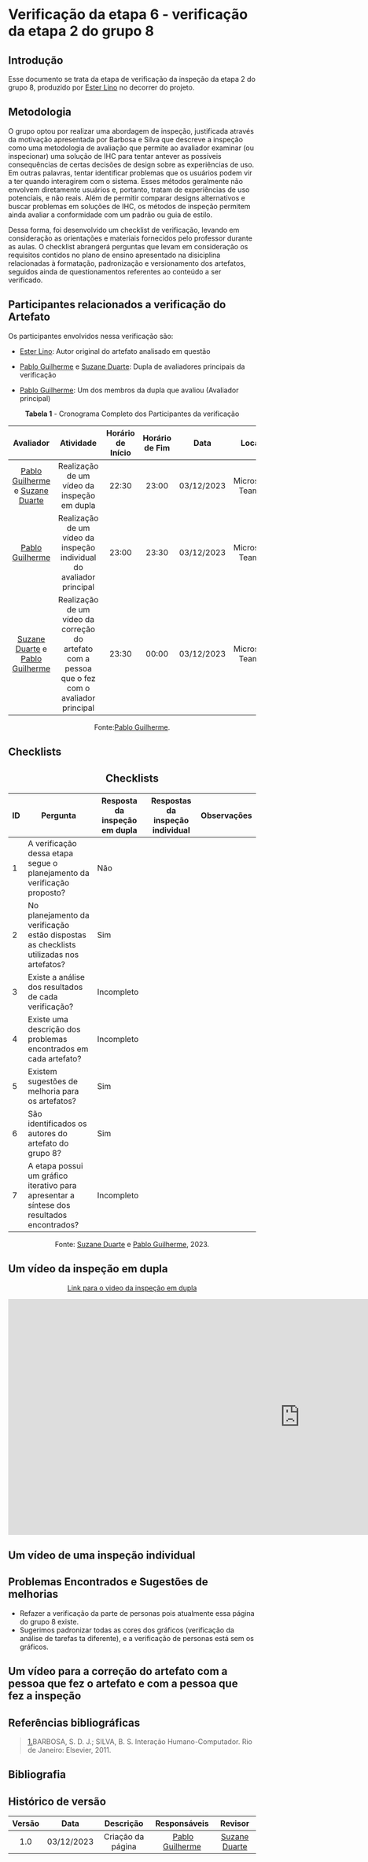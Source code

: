 # **Verificação da etapa 6 - verificação da etapa 2 do grupo 8**

## Introdução

Esse documento se trata da etapa de verificação da inspeção da etapa 2 do grupo 8, produzido por [Ester Lino](https://github.com/esteerlino) no decorrer do projeto.

## Metodologia

O grupo optou por realizar uma abordagem de inspeção, justificada através da motivação apresentada por Barbosa e Silva que descreve a inspeção como uma metodologia de avaliação que permite ao avaliador examinar (ou inspecionar) uma solução de IHC para tentar antever as possíveis consequências de certas decisões de design sobre as experiências de uso. Em outras palavras, tentar identificar problemas que os usuários podem vir a ter quando interagirem com o sistema. Esses métodos geralmente não envolvem diretamente usuários e, portanto, tratam de experiências de uso potenciais, e não reais. Além de permitir comparar designs alternativos e buscar problemas em soluções de IHC, os métodos de inspeção permitem ainda avaliar a conformidade com um padrão ou guia de estilo.

Dessa forma, foi desenvolvido um checklist de verificação, levando em consideração as orientações e materiais fornecidos pelo professor durante as aulas. O checklist abrangerá perguntas que levam em consideração os requisitos contidos no plano de ensino apresentado na disiciplina relacionadas à formatação, padronização e versionamento dos artefatos, seguidos ainda de questionamentos referentes ao conteúdo a ser verificado.

## Participantes relacionados a verificação do Artefato

Os participantes envolvidos nessa verificação são:

- [Ester Lino](https://github.com/esteerlino): Autor original do artefato analisado em questão

- [Pablo Guilherme](https://github.com/PabloGJBS) e [Suzane Duarte](https://github.com/suzaneduarte): Dupla de avaliadores principais da verificação

- [Pablo Guilherme](https://github.com/PabloGJBS): Um dos membros da dupla que avaliou (Avaliador principal)

<center>

**Tabela 1** - Cronograma Completo dos Participantes da verificação

|                                             Avaliador                                              |                                            Atividade                                            | Horário de Início | Horário de Fim |    Data    |      Local      |
| :------------------------------------------------------------------------------------------------: | :---------------------------------------------------------------------------------------------: | :---------------: | :------------: | :--------: | :-------------: |
| [Pablo Guilherme](https://github.com/PabloGJBS) e [Suzane Duarte](https://github.com/suzaneduarte) |                           Realização de um vídeo da inspeção em dupla                           |       22:30       |     23:00      | 03/12/2023 | Microsoft Teams |
|                          [Pablo Guilherme](https://github.com/PabloGJBS)                           |              Realização de um vídeo da inspeção individual do avaliador principal               |       23:00       |     23:30      | 03/12/2023 | Microsoft Teams |
| [Suzane Duarte](https://github.com/suzaneduarte) e [Pablo Guilherme](https://github.com/PabloGJBS) | Realização de um vídeo da correção do artefato com a pessoa que o fez com o avaliador principal |       23:30       |     00:00      | 03/12/2023 | Microsoft Teams |

Fonte:[Pablo Guilherme](https://github.com/PabloGJBS).

</center>

## Checklists

<center>

## Checklists

| ID  | Pergunta                                                                                  | Resposta da inspeção em dupla | Respostas da inspeção individual | Observações |
| --- | ----------------------------------------------------------------------------------------- | ----------------------------- | -------------------------------- | ----------- |
| 1   | A verificação dessa etapa segue o planejamento da verificação proposto?                   | Não                           |                                  |             |
| 2   | No planejamento da verificação estão dispostas as checklists utilizadas nos artefatos?    | Sim                           |                                  |             |
| 3   | Existe a análise dos resultados de cada verificação?                                      | Incompleto                    |                                  |             |
| 4   | Existe uma descrição dos problemas encontrados em cada artefato?                          | Incompleto                    |                                  |             |
| 5   | Existem sugestões de melhoria para os artefatos?                                          | Sim                           |                                  |             |
| 6   | São identificados os autores do artefato do grupo 8?                                      | Sim                           |                                  |             |
| 7   | A etapa possui um gráfico iterativo para apresentar a síntese dos resultados encontrados? | Incompleto                    |                                  |             |

Fonte: [Suzane Duarte](https://github.com/suzaneduarte) e [Pablo Guilherme](https://github.com/PabloGJBS), 2023.

</center>

## Um vídeo da inspeção em dupla

<center>

[Link para o video da inspeção em dupla](https://youtu.be/_JmpSZh_DUc)

<iframe width="1185" height="480" src="https://www.youtube.com/embed/_JmpSZh_DUc" title="Verificação da verificação etapa 2" frameborder="0" allow="accelerometer; autoplay; clipboard-write; encrypted-media; gyroscope; picture-in-picture; web-share" allowfullscreen></iframe>

</center>

## Um vídeo de uma inspeção individual

## Problemas Encontrados e Sugestões de melhorias

- Refazer a verificação da parte de personas pois atualmente essa página do grupo 8 existe.
- Sugerimos padronizar todas as cores dos gráficos (verificação da análise de tarefas ta diferente), e a verificação de personas está sem os gráficos.

## Um vídeo para a correção do artefato com a pessoa que fez o artefato e com a pessoa que fez a inspeção

## Referências bibliográficas

> <a id="REF1" href="#anchor_1">1.</a>BARBOSA, S. D. J.; SILVA, B. S. Interação Humano-Computador. Rio de Janeiro: Elsevier, 2011.<br>

## Bibliografia

## Histórico de versão

| Versão |    Data    |     Descrição     |                  Responsáveis                   |                     Revisor                      |
| :----: | :--------: | :---------------: | :---------------------------------------------: | :----------------------------------------------: |
|  1.0   | 03/12/2023 | Criação da página |  [Pablo Guilherme](https://github.com/PabloJBS) | [Suzane Duarte](https://github.com/suzaneduarte) |
